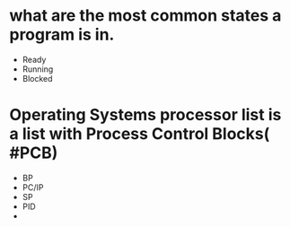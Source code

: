 # what are the most common states a program is in.
- Ready
- Running
- Blocked

# Operating Systems processor list is a list with Process Control Blocks( #PCB) 
- BP
- PC/IP
- SP
- PID
- 